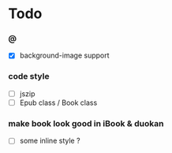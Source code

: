 # Todo

### @

- [x] background-image support

### code style

- [ ] jszip
- [ ] Epub class / Book class

### make book look good in iBook & duokan

- [ ] some inline style ?

